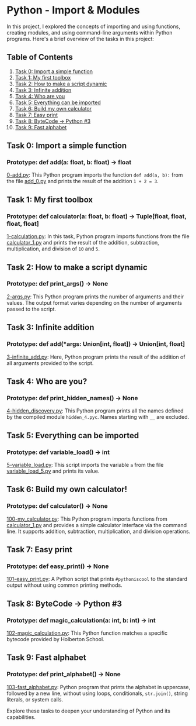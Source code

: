 # Python - Import & Modules

In this project, I explored the concepts of importing and using functions, creating modules, and using command-line arguments within Python programs. Here's a brief overview of the tasks in this project:

## Table of Contents
1. [Task 0: Import a simple function](#task-0-import-a-simple-function)
2. [Task 1: My first toolbox](#task-1-my-first-toolbox)
3. [Task 2: How to make a script dynamic](#task-2-how-to-make-a-script-dynamic)
4. [Task 3: Infinite addition](#task-3-infinite-addition)
5. [Task 4: Who are you](#task-4-who-are-you)
6. [Task 5: Everything can be imported](#task-5-everything-can-be-imported)
7. [Task 6: Build my own calculator](#task-6-build-my-own-calculator)
8. [Task 7: Easy print](#task-7-easy-print)
9. [Task 8: ByteCode -> Python #3](#task-8-bytecode--python-3)
10. [Task 9: Fast alphabet](#task-9-fast-alphabet)

## Task 0: Import a simple function
### Prototype: def add(a: float, b: float) -> float
[0-add.py](./0-add.py): This Python program imports the function `def add(a, b):` from the file [add_0.py](./add_0.py) and prints the result of the addition `1 + 2 = 3`.

## Task 1: My first toolbox
### Prototype: def calculator(a: float, b: float) -> Tuple[float, float, float, float]
[1-calculation.py](./1-calculation.py): In this task, Python program imports functions from the file [calculator_1.py](./1-calculator.py) and prints the result of the addition, subtraction, multiplication, and division of `10` and `5`.

## Task 2: How to make a script dynamic
### Prototype: def print_args() -> None
[2-args.py](./2-args.py): This Python program prints the number of arguments and their values. The output format varies depending on the number of arguments passed to the script.

## Task 3: Infinite addition
### Prototype: def add(*args: Union[int, float]) -> Union[int, float]
[3-infinite_add.py](./3-infinite_add.py): Here, Python program prints the result of the addition of all arguments provided to the script.

## Task 4: Who are you?
### Prototype: def print_hidden_names() -> None
[4-hidden_discovery.py](./4-hidden_discovery.py): This Python program prints all the names defined by the compiled module `hidden_4.pyc`. Names starting with `__` are excluded.

## Task 5: Everything can be imported
### Prototype: def variable_load() -> int
[5-variable_load.py](./5-variable_load.py): This script imports the variable `a` from the file [variable_load_5.py](./variable_load_5.py) and prints its value.

## Task 6: Build my own calculator!
### Prototype: def calculator() -> None
[100-my_calculator.py](./100-my_calculator.py): This Python program imports functions from [calculator_1.py](./calculator_1.py) and provides a simple calculator interface via the command line. It supports addition, subtraction, multiplication, and division operations.

## Task 7: Easy print
### Prototype: def easy_print() -> None
[101-easy_print.py](./101-easy_print.py): A Python script that prints `#pythoniscool` to the standard output without using common printing methods.

## Task 8: ByteCode -> Python #3
### Prototype: def magic_calculation(a: int, b: int) -> int
[102-magic_calculation.py](./102-magic_calculation.py): This Python function matches a specific bytecode provided by Holberton School.

## Task 9: Fast alphabet
### Prototype: def print_alphabet() -> None
[103-fast_alphabet.py](./103-fast_alphabet.py): Python program that prints the alphabet in uppercase, followed by a new line, without using loops, conditionals, `str.join()`, string literals, or system calls.

Explore these tasks to deepen your understanding of Python and its capabilities.

